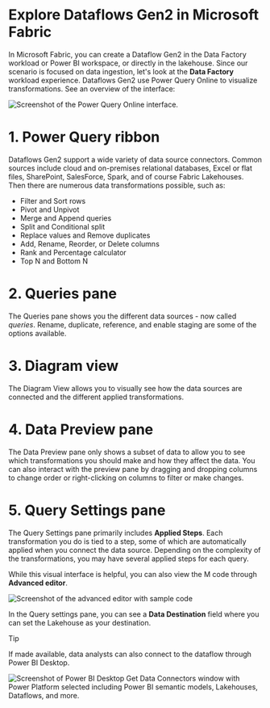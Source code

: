 
# 
# Explore Dataflows Gen2 in Microsoft Fabric

In Microsoft Fabric, you can create a Dataflow Gen2 in the Data Factory workload or Power BI workspace, or directly in the lakehouse. Since our scenario is focused on data ingestion, let's look at the **Data Factory** workload experience. Dataflows Gen2 use Power Query Online to visualize transformations. See an overview of the interface:

![Screenshot of the Power Query Online interface.](../../wwl/use-dataflow-gen-2-fabric/media/power-query-online-overview.png)

### 
# 1. Power Query ribbon

Dataflows Gen2 support a wide variety of data source connectors. Common sources include cloud and on-premises relational databases, Excel or flat files, SharePoint, SalesForce, Spark, and of course Fabric Lakehouses. Then there are numerous data transformations possible, such as:

- Filter and Sort rows
- Pivot and Unpivot
- Merge and Append queries
- Split and Conditional split
- Replace values and Remove duplicates
- Add, Rename, Reorder, or Delete columns
- Rank and Percentage calculator
- Top N and Bottom N

### 
# 2. Queries pane

The Queries pane shows you the different data sources - now called *queries*. Rename, duplicate, reference, and enable staging are some of the options available.

### 
# 3. Diagram view

The Diagram View allows you to visually see how the data sources are connected and the different applied transformations.

### 
# 4. Data Preview pane

The Data Preview pane only shows a subset of data to allow you to see which transformations you should make and how they affect the data. You can also interact with the preview pane by dragging and dropping columns to change order or right-clicking on columns to filter or make changes.

### 
# 5. Query Settings pane

The Query Settings pane primarily includes **Applied Steps**. Each transformation you do is tied to a step, some of which are automatically applied when you connect the data source. Depending on the complexity of the transformations, you may have several applied steps for each query.

While this visual interface is helpful, you can also view the M code through **Advanced editor**.

![Screenshot of the advanced editor with sample code](../../wwl/use-dataflow-gen-2-fabric/media/power-query-advanced-editor.png)

In the Query settings pane, you can see a **Data Destination** field where you can set the Lakehouse as your destination.

Tip

If made available, data analysts can also connect to the dataflow through Power BI Desktop.

![Screenshot of Power BI Desktop Get Data Connectors window with Power Platform selected including Power BI semantic models, Lakehouses, Dataflows, and more.](../../wwl/use-dataflow-gen-2-fabric/media/power-bi-desktop-dataflow-connectors.png)



